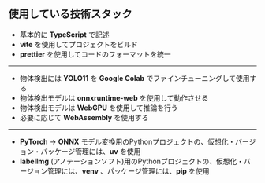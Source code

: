 ## 使用している技術スタック
* 基本的に **TypeScript** で記述
* **vite** を使用してプロジェクトをビルド
* **prettier** を使用してコードのフォーマットを統一
---
* 物体検出には **YOLO11** を **Google Colab** でファインチューニングして使用する
* 物体検出モデルは **onnxruntime-web** を使用して動作させる
* 物体検出モデルは **WebGPU** を使用して推論を行う
* 必要に応じて **WebAssembly** を使用する
---
* **PyTorch** -> **ONNX** モデル変換用のPythonプロジェクトの、仮想化・バージョン・パッケージ管理には、**uv** を使用
* **labelImg** (アノテーションソフト)用のPythonプロジェクトの、仮想化・バージョン管理には、**venv** 、パッケージ管理には、**pip** を使用
